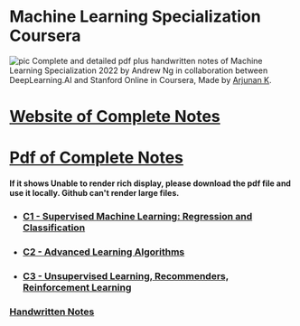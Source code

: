 # Machine Learning Specialization Coursera
![pic](https://github.com/arjunan-k/Machine-Learning-Specialization-Coursera/blob/main/Images/Machine_Learning_Specialization_Coursera.png?raw=true)
Complete and detailed pdf plus handwritten notes of Machine Learning Specialization 2022 by Andrew Ng in collaboration between DeepLearning.AI and Stanford Online in Coursera, Made by [Arjunan K](https://www.linkedin.com/in/arjunan-k/).

# [Website of Complete Notes](https://arjunan-k.github.io/Machine-Learning-Specialization-Coursera-Notes/)
# [Pdf of Complete Notes](https://github.com/arjunan-k/Machine-Learning-Specialization-Coursera-Notes/blob/main/Files/Complete.pdf)
#### If it shows Unable to render rich display, please download the pdf file and use it locally. Github can't render large files.
- ### [C1 - Supervised Machine Learning: Regression and Classification](https://github.com/arjunan-k/Machine-Learning-Specialization-Coursera-Notes/blob/main/Files/Course%201.pdf)
- ### [C2 - Advanced Learning Algorithms](https://github.com/arjunan-k/Machine-Learning-Specialization-Coursera-Notes/blob/main/Files/Course%202.pdf)
- ### [C3 - Unsupervised Learning, Recommenders, Reinforcement Learning](https://github.com/arjunan-k/Machine-Learning-Specialization-Coursera-Notes/blob/main/Files/Course%203.pdf)
### [Handwritten Notes](https://github.com/arjunan-k/Machine-Learning-Specialization-Coursera-Notes/blob/main/Files/handwritten.pdf)
